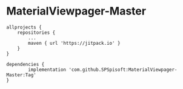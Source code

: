 # MaterialViewpager-Master

	allprojects {
		repositories {
			...
			maven { url 'https://jitpack.io' }
		}
	}
  
    dependencies {
	        implementation 'com.github.SPSpisoft:MaterialViewpager-Master:Tag'
	}
